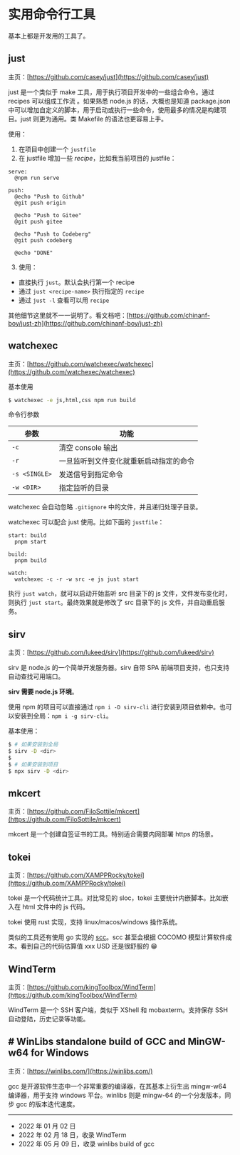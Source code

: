 # 实用命令行工具

基本上都是开发用的工具了。

## just

主页：[https://github.com/casey/just](https://github.com/casey/just)

just 是一个类似于 make 工具，用于执行项目开发中的一些组合命令。通过 recipes 可以组成工作流 。如果熟悉 node.js 的话，大概也是知道 package.json 中可以增加自定义的脚本，用于启动或执行一些命令，使用最多的情况是构建项目。just 则更为通用。类 Makefile 的语法也更容易上手。

使用：

1. 在项目中创建一个 `justfile`
2. 在 justfile 增加一些 _recipe_，比如我当前项目的 justfile：

```justfile
serve:
  @npm run serve

push:
  @echo "Push to Github"
  @git push origin

  @echo "Push to Gitee"
  @git push gitee

  @echo "Push to Codeberg"
  @git push codeberg

  @echo "DONE"

```

3. 使用：

- 直接执行 `just`。默认会执行第一个 recipe
- 通过 `just <recipe-name>` 执行指定的 `recipe`
- 通过 `just -l` 查看可以用 `recipe`

其他细节这里就不一一说明了。看文档吧：[https://github.com/chinanf-boy/just-zh](https://github.com/chinanf-boy/just-zh)

## watchexec

主页：[https://github.com/watchexec/watchexec](https://github.com/watchexec/watchexec)

基本使用

```sh
$ watchexec -e js,html,css npm run build
```

命令行参数

| 参数          | 功能                                   |
| ------------- | -------------------------------------- |
| `-c`          | 清空 console 输出                      |
| `-r`          | 一旦监听到文件变化就重新启动指定的命令 |
| `-s <SINGLE>` | 发送信号到指定命令                     |
| `-w <DIR>`    | 指定监听的目录                         |

watchexec 会自动忽略 `.gitignore` 中的文件，并且递归处理子目录。

watchexec 可以配合 just 使用。比如下面的 `justfile`：

```justfile
start: build
  pnpm start

build:
  pnpm build

watch:
  watchexec -c -r -w src -e js just start

```

执行 `just watch`，就可以启动开始监听 src 目录下的 js 文件，文件发布变化时，则执行 `just start`。最终效果就是修改了 src 目录下的 js 文件，并自动重启服务。

## sirv

主页：[https://github.com/lukeed/sirv](https://github.com/lukeed/sirv)

sirv 是 node.js 的一个简单开发服务器。sirv 自带 SPA 前端项目支持，也只支持自动查找可用端口。

**sirv 需要 node.js 环境**。

使用 npm 的项目可以直接通过 `npm i -D sirv-cli` 进行安装到项目依赖中。也可以安装到全局：`npm i -g sirv-cli`。

基本使用：

```sh
$ # 如果安装到全局
$ sirv -D <dir>
$
$ # 如果安装到项目
$ npx sirv -D <dir>
```

## mkcert

主页：[https://github.com/FiloSottile/mkcert](https://github.com/FiloSottile/mkcert)

mkcert 是一个创建自签证书的工具。特别适合需要内网部署 https 的场景。

## tokei

主页：[https://github.com/XAMPPRocky/tokei](https://github.com/XAMPPRocky/tokei)

tokei 是一个代码统计工具。对比常见的 sloc，tokei 主要统计内嵌脚本。比如嵌入在 html 文件中的 js 代码。

tokei 使用 rust 实现，支持 linux/macos/windows 操作系统。

类似的工具还有使用 go 实现的 [scc](scc)。scc 甚至会根据 COCOMO 模型计算软件成本。看到自己的代码估算值 xxx USD 还是很舒服的 😁

[scc]: https://github.com/boyter/scc

## WindTerm

主页：[https://github.com/kingToolbox/WindTerm](https://github.com/kingToolbox/WindTerm)

WindTerm 是一个 SSH 客户端，类似于 XShell 和 mobaxterm。支持保存 SSH 自动登陆，历史记录等功能。

## # WinLibs standalone build of GCC and MinGW-w64 for Windows

主页：[https://winlibs.com/](https://winlibs.com/)

gcc 是开源软件生态中一个非常重要的编译器，在其基本上衍生出 mingw-w64 编译器，用于支持 windows 平台。winlibs 则是 mingw-64 的一个分发版本，同步 gcc 的版本迭代速度。

---

- 2022 年 01 月 02 日
- 2022 年 02 月 18 日，收录 WindTerm
- 2022 年 05 月 09 日，收录 winlibs build of gcc
